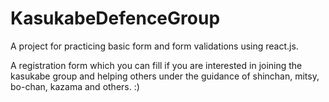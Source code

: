 # KasukabeDefenceGroup

A project for practicing basic form and form validations using react.js.

A registration form which you can fill if you are interested in joining the kasukabe group and helping others under the guidance of shinchan, mitsy, bo-chan, kazama and others. :)
